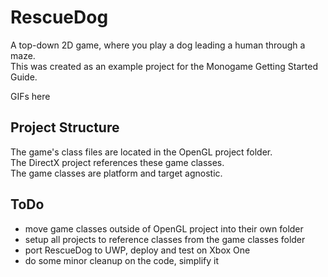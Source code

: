 # RescueDog
A top-down 2D game, where you play a dog leading a human through a maze.  
This was created as an example project for the Monogame Getting Started Guide.

GIFs here

## Project Structure
The game's class files are located in the OpenGL project folder.  
The DirectX project references these game classes.  
The game classes are platform and target agnostic.

## ToDo
+ move game classes outside of OpenGL project into their own folder
+ setup all projects to reference classes from the game classes folder
+ port RescueDog to UWP, deploy and test on Xbox One
+ do some minor cleanup on the code, simplify it

